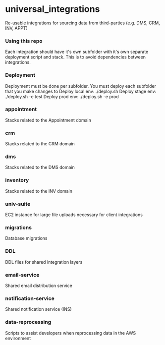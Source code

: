 # universal_integrations
Re-usable integrations for sourcing data from third-parties (e.g. DMS, CRM, INV, APPT)

### Using this repo
Each integration should have it's own subfolder with it's own separate deployment script and stack.
This is to avoid dependencies between integrations.

### Deployment
Deployment must be done per subfolder. You must deploy each subfolder that you make changes to
Deploy local env: ./deploy.sh
Deploy stage env: ./deploy.sh -e test
Deploy prod env: ./deploy.sh -e prod


### appointment
Stacks related to the Appointment domain

### crm
Stacks related to the CRM domain

### dms
Stacks related to the DMS domain

### inventory
Stacks related to the INV domain

### univ-suite
EC2 instance for large file uploads necessary for client integrations

### migrations
Database migrations

### DDL
DDL files for shared integration layers

### email-service
Shared email distribution service

### notification-service
Shared notification service (INS)

### data-reprocessing
Scripts to assist developers when reprocessing data in the AWS environment